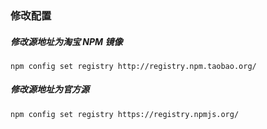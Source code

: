 ### 修改配置##### 修改源地址为淘宝 NPM 镜像	npm config set registry http://registry.npm.taobao.org/##### 修改源地址为官方源	npm config set registry https://registry.npmjs.org/